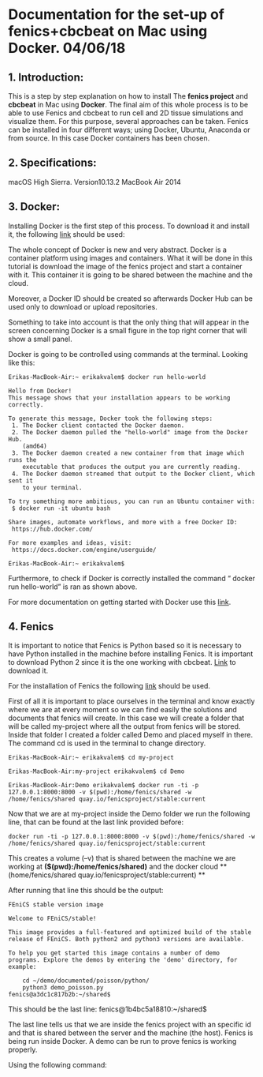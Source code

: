 # Documentation for the set-up of fenics+cbcbeat on Mac using Docker. 04/06/18

## 1.	Introduction:

This is a step by step explanation on how to install The **fenics project** and **cbcbeat** in Mac using **Docker**. 
The final aim of this whole process is to be able to use Fenics and cbcbeat to run cell and 2D tissue simulations and visualize them. 
For this purpose, several approaches can be taken. Fenics can be installed in four different ways; using Docker, Ubuntu, Anaconda or from source. In this case Docker containers has been chosen. 

## 2.	Specifications:

macOS High Sierra. 
Version10.13.2 
MacBook Air 2014


## 3.	Docker:

Installing Docker is the first step of this process.  To download it and install it, the following [link](https://www.docker.com/community-edition#/download) should be used: 


The whole concept of Docker is new and very abstract. Docker is a container platform using images and containers. What it will be done in this tutorial is download the image of the fenics project and start a container with it. This container it is going to be shared between the machine and the cloud. 

Moreover, a Docker ID should be created so afterwards Docker Hub can be used only to download or upload repositories. 

Something to take into account is that the only thing that will appear in the screen concerning Docker is a small figure in the top right corner that will show a small panel.

Docker is going to be controlled using commands at the terminal. Looking like this: 
```
Erikas-MacBook-Air:~ erikakvalem$ docker run hello-world

Hello from Docker!
This message shows that your installation appears to be working correctly.

To generate this message, Docker took the following steps:
 1. The Docker client contacted the Docker daemon.
 2. The Docker daemon pulled the "hello-world" image from the Docker Hub.
    (amd64)
 3. The Docker daemon created a new container from that image which runs the
    executable that produces the output you are currently reading.
 4. The Docker daemon streamed that output to the Docker client, which sent it
    to your terminal.

To try something more ambitious, you can run an Ubuntu container with:
 $ docker run -it ubuntu bash

Share images, automate workflows, and more with a free Docker ID:
 https://hub.docker.com/

For more examples and ideas, visit:
 https://docs.docker.com/engine/userguide/

Erikas-MacBook-Air:~ erikakvalem$ 
```

Furthermore, to check if Docker is correctly installed the command “ docker run hello-world” is ran as shown above. 

For more documentation on getting started with Docker use this [link](https://docs.docker.com/get-started/).
## 4. Fenics 

It is important to notice that Fenics is Python based so it is necessary to have Python installed in the machine before installing Fenics. It is important to download Python 2 since it is the one working with cbcbeat. [Link](https://www.python.org/downloads/) to download it. 

For the installation of Fenics the following [link](https://fenicsproject.org/download/) should be used. 

First of all it is important to place ourselves in the terminal and know exactly where we are at every moment so we can find easily the solutions and documents that fenics will create. 
In this case we will create a folder that will be called my-project where all the output from fenics will be stored. Inside that folder I created a folder called Demo and placed myself in there. The command cd is used in the terminal to change directory. 

```
Erikas-MacBook-Air:~ erikakvalem$ cd my-project

Erikas-MacBook-Air:my-project erikakvalem$ cd Demo

Erikas-MacBook-Air:Demo erikakvalem$ docker run -ti -p 127.0.0.1:8000:8000 -v $(pwd):/home/fenics/shared -w /home/fenics/shared quay.io/fenicsproject/stable:current
```

Now that we are at my-project inside the Demo folder we run the following line, that can be found at the last link provided before:


``` 
docker run -ti -p 127.0.0.1:8000:8000 -v $(pwd):/home/fenics/shared -w /home/fenics/shared quay.io/fenicsproject/stable:current
```

This creates a volume (–v) that is shared between the machine we are working at **($(pwd):/home/fenics/shared)** and the docker cloud **(home/fenics/shared quay.io/fenicsproject/stable:current) **

After running that line this should be the output: 

```
FEniCS stable version image

Welcome to FEniCS/stable!

This image provides a full-featured and optimized build of the stable
release of FEniCS. Both python2 and python3 versions are available.

To help you get started this image contains a number of demo
programs. Explore the demos by entering the 'demo' directory, for
example:

    cd ~/demo/documented/poisson/python/
    python3 demo_poisson.py
fenics@a3dc1c817b2b:~/shared$  

```

This should be the last line: fenics@1b4bc5a18810:~/shared$

The last line tells us that we are inside the fenics project with an specific id and that is shared between the server and the machine (the host). Fenics is being run inside Docker. 
A demo can be run to prove fenics is working properly. 

Using the following command: 















